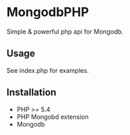 # MongodbPHP
Simple & powerful php api for Mongodb.

## Usage
See index.php for examples.

## Installation
* PHP >= 5.4
* PHP Mongobd extension
* Mongodb

